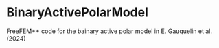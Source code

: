 # BinaryActivePolarModel
FreeFEM++ code for the bainary active polar model in E. Gauquelin et al. (2024)
